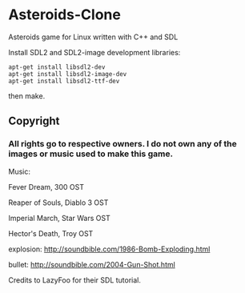 # Asteroids-Clone
Asteroids game for Linux written with C++ and SDL

Install SDL2 and SDL2-image development libraries:

```
apt-get install libsdl2-dev
apt-get install libsdl2-image-dev
apt-get install libsdl2-ttf-dev
```

then make.




## Copyright
### All rights go to respective owners.  I do not own any of the images or music used to make this game.

Music:

Fever Dream, 300 OST

Reaper of Souls, Diablo 3 OST

Imperial March, Star Wars OST

Hector's Death, Troy OST

explosion: http://soundbible.com/1986-Bomb-Exploding.html

bullet: http://soundbible.com/2004-Gun-Shot.html

Credits to LazyFoo for their SDL tutorial.
